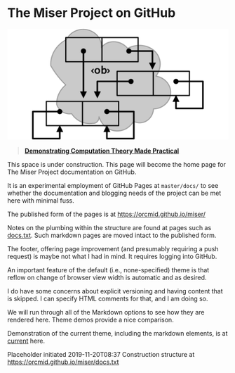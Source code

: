 <!-- index.md 0.0.5                 UTF-8                    dh:2019-11-20 -->
<!--|----1----|----2----|----3----|----4----|----5----|----6----|----7----|-->
<!-- source <https://github.com/orcmid/miser/blob/master/docs/index.md>
     construction structure, manifest, and job jar at
     <https://orcmid.github.io/miser/docs.txt>
     -->
# The Miser Project on GitHub

![The Miser Project oMiser logo](n170601d2.png)

> [**Demonstrating Computation Theory Made Practical**](synopsis/)

This space is under construction.  This page will become the home page for
The Miser Project documentation on GitHub.

It is an experimental employment of GitHub Pages at `master/docs/` to see
whether the documentation and blogging needs of the project can be met here
with minimal fuss.

The published form of the pages is at <https://orcmid.github.io/miser/>

Notes on the plumbing within the structure are found at pages such as
[docs.txt](docs.txt).  Such markdown pages are moved intact to the published
form.

The footer, offering page improvement (and presumably requiring a push
request) is maybe not what I had in mind.  It requires logging into GitHub.

An important feature of the default (i.e., none-specified) theme is that
reflow on change of browser view width is automatic and as desired.

I do have some concerns about explicit versioning and having content that
is skipped.  I can specify HTML comments for that, and I am doing so.

We will run through all of the Markdown options to see how they are
rendered here.  Theme demos provide a nice comparison.

Demonstration of the current theme, including the markdown elements, is
at [current](construction/current/) here.

Placeholder initiated 2019-11-20T08:37
Construction structure at <https://orcmid.github.io/miser/docs.txt>
<!--

  0.0.4 2019-11-20 placeholder remarks
     -->
<!--                *** end of docs/index.md ***                           -->
